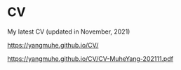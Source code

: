 # CV

My latest CV (updated in November, 2021)

https://yangmuhe.github.io/CV/

https://yangmuhe.github.io/CV/CV-MuheYang-202111.pdf
